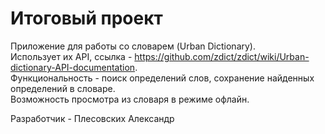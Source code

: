 # Итоговый проект

Приложение для работы со словарем (Urban Dictionary).  
Использует их API, ссылка - https://github.com/zdict/zdict/wiki/Urban-dictionary-API-documentation.  
Функциональность - поиск определений слов, сохранение найденных определений в словаре.  
Возможность просмотра из словаря в режиме офлайн.  

Разработчик - Плесовских Александр

